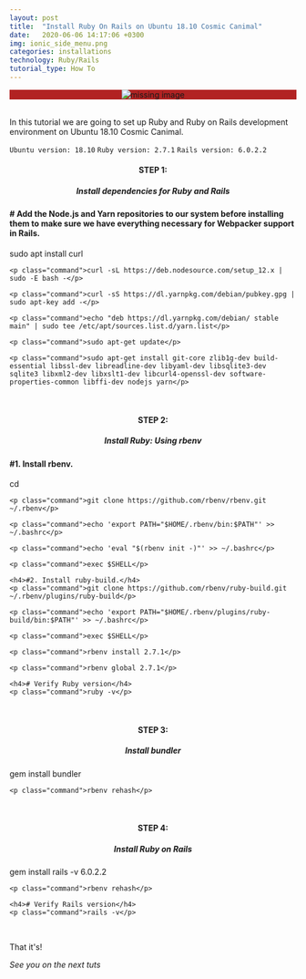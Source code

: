 ```yaml
---
layout: post
title:  "Install Ruby On Rails on Ubuntu 18.10 Cosmic Canimal"
date:   2020-06-06 14:17:06 +0300
img: ionic_side_menu.png
categories: installations
technology: Ruby/Rails
tutorial_type: How To
---
```


<div align="center" style="background-color:#B22222"> 
<img srcset="
  https://drive.google.com/uc?id=1BSD09VUFcwg9TCVsF846b8UnJtcJHfWa 3x,
  https://drive.google.com/uc?id=1BSD09VUFcwg9TCVsF846b8UnJtcJHfWa 6x
" alt="missing image">
</div>
<br>

In this tutorial we are going to set up Ruby and Ruby on Rails development environment on Ubuntu 18.10 Cosmic Canimal.

`Ubuntu version: 18.10`
`Ruby version: 2.7.1`
`Rails version: 6.0.2.2`



<h4 align="center" >STEP 1: <h5 align="center" >Install dependencies for Ruby and Rails</h5></h4>

<div class="window">
  <div class="terminal">
    <h4># Add the Node.js and Yarn repositories to our system before installing them to make sure we have everything necessary for Webpacker support in Rails.</h4>
    <p class="command">sudo apt install curl</p>
 
    <p class="command">curl -sL https://deb.nodesource.com/setup_12.x | sudo -E bash -</p>

    <p class="command">curl -sS https://dl.yarnpkg.com/debian/pubkey.gpg | sudo apt-key add -</p>

    <p class="command">echo "deb https://dl.yarnpkg.com/debian/ stable main" | sudo tee /etc/apt/sources.list.d/yarn.list</p>

    <p class="command">sudo apt-get update</p>

    <p class="command">sudo apt-get install git-core zlib1g-dev build-essential libssl-dev libreadline-dev libyaml-dev libsqlite3-dev sqlite3 libxml2-dev libxslt1-dev libcurl4-openssl-dev software-properties-common libffi-dev nodejs yarn</p>
  </div>
</div>
<br>

<h4 align="center" >STEP 2: <h5 align="center" >Install Ruby: Using rbenv</h5></h4>

<div class="window">
  <div class="terminal">
    <h4>#1. Install rbenv.</h4>
    <p class="command">cd</p>
 
    <p class="command">git clone https://github.com/rbenv/rbenv.git ~/.rbenv</p>

    <p class="command">echo 'export PATH="$HOME/.rbenv/bin:$PATH"' >> ~/.bashrc</p>

    <p class="command">echo 'eval "$(rbenv init -)"' >> ~/.bashrc</p>

    <p class="command">exec $SHELL</p>

    <h4>#2. Install ruby-build.</h4>
    <p class="command">git clone https://github.com/rbenv/ruby-build.git ~/.rbenv/plugins/ruby-build</p>

    <p class="command">echo 'export PATH="$HOME/.rbenv/plugins/ruby-build/bin:$PATH"' >> ~/.bashrc</p>

    <p class="command">exec $SHELL</p>

    <p class="command">rbenv install 2.7.1</p>

    <p class="command">rbenv global 2.7.1</p>

    <h4># Verify Ruby version</h4>
    <p class="command">ruby -v</p>
  </div>
</div>
<br>

<h4 align="center" >STEP 3: <h5 align="center" >Install bundler</h5></h4>

<div class="window">
  <div class="terminal">
    <p class="command">gem install bundler</p>
 
    <p class="command">rbenv rehash</p>
  </div>
</div>
<br>

<h4 align="center" >STEP 4: <h5 align="center" >Install Ruby on Rails</h5></h4>

<div class="window">
  <div class="terminal">
    <p class="command">gem install rails -v 6.0.2.2</p>
 
    <p class="command">rbenv rehash</p>

    <h4># Verify Rails version</h4>
    <p class="command">rails -v</p>
  </div>
</div>
<br>



That it's!

*See you on the next tuts*


